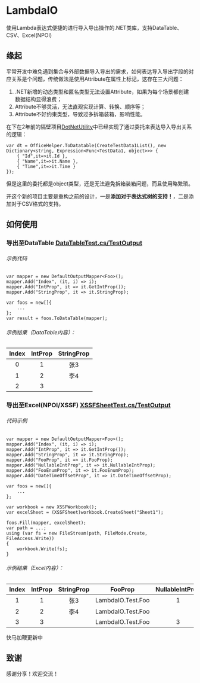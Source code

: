 # LambdaIO

使用Lambda表达式便捷的进行导入导出操作的.NET类库，支持DataTable、CSV、Excel(NPOI)

## 缘起

平常开发中难免遇到集合与外部数据导入导出的需求，如何表达导入导出字段的对应关系是个问题，传统做法是使用Attribute在属性上标记，这存在三大问题：
1. .NET新增的动态类型和匿名类型无法设置Attribute，如果为每个场景都创建数据结构显得浪费；
2. Attribute不够灵活，无法直观实现计算、转换、顺序等；
3. Attribute不好约束类型，导致过多拆箱装箱，影响性能。

在下在2年前的隔壁项目[DotNetUtility](https://github.com/starchen88/DotNetUtility)中已经实现了通过委托来表达导入导出关系的逻辑：
```
var dt = OfficeHelper.ToDatatable(CreateTestData1List(), new Dictionary<string, Expression<Func<TestData1, object>>> {
    { "Id",it=>it.Id },
    { "Name",it=>it.Name },
    { "Time",it=>it.Time }
});
```
但是这里的委托都是object类型，还是无法避免拆箱装箱问题，而且使用略繁琐。

开这个新的项目主要是重构之前的设计，一是**添加对于表达式树的支持！**，二是添加对于CSV格式的支持。

## 如何使用

### 导出至DataTable [DataTableTest.cs/TestOutput](/LambdaIO.Test/DataTableTest.cs)

###### 示例代码

```
var mapper = new DefaultOutputMapper<Foo>();
mapper.Add("Index", (it, i) => i);
mapper.Add("IntProp", it => it.GetIntProp());
mapper.Add("StringProp", it => it.StringProp);

var foos = new[]{
    ...
};
var result = foos.ToDataTable(mapper);
```
###### 示例结果（DataTable内容）：
| Index | IntProp | StringProp |
| :-: | :-: | :-: |
| 0 | 1 | 张3 |
| 1 | 2 | 李4 |
| 2 | 3 |  |

### 导出至Excel(NPOI/XSSF) [XSSFSheetTest.cs/TestOutput](/LambdaIO.Test/XSSFSheetTest.cs)

###### 代码示例
```
var mapper = new DefaultOutputMapper<Foo>();
mapper.Add("Index", (it, i) => i);
mapper.Add("IntProp", it => it.GetIntProp());
mapper.Add("StringProp", it => it.StringProp);
mapper.Add("FooProp", it => it.FooProp);
mapper.Add("NullableIntProp", it => it.NullableIntProp);
mapper.Add("FooEnumProp", it => it.FooEnumProp);
mapper.Add("DateTimeOffsetProp", it => it.DateTimeOffsetProp);

var foos = new[]{
    ...
};

var workbook = new XSSFWorkbook();
var excelSheet = (XSSFSheet)workbook.CreateSheet("Sheet1");

foos.Fill(mapper, excelSheet);
var path = ...;
using (var fs = new FileStream(path, FileMode.Create, FileAccess.Write))
{
    workbook.Write(fs);
}
```
###### 示例结果（Excel内容）：
| Index | IntProp | StringProp | FooProp | NullableIntProp | FooEnumProp | DateTimeOffsetProp |
| :-: | :-: | :-: | :-: | :-: | :-: | :-: |
| 1 | 1 | 张3 | LambdaIO.Test.Foo | 1 |  | ######## |
| 2 | 2 | 李4 | LambdaIO.Test.Foo |  | A | 2021-10-24 |
| 3 | 3 |  | LambdaIO.Test.Foo | 3 | B | ######## |


快马加鞭更新中

## 致谢

感谢分享！欢迎交流！
